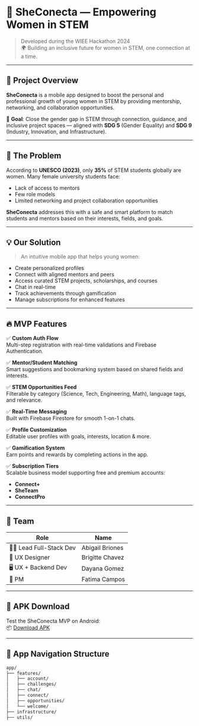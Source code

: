 # 🚀 SheConecta — Empowering Women in STEM

> Developed during the WIEE Hackathon 2024  
> 🌍 Building an inclusive future for women in STEM, one connection at a time.

---

## 🧠 Project Overview

**SheConecta** is a mobile app designed to boost the personal and professional growth of young women in STEM by providing mentorship, networking, and collaboration opportunities.  

🎯 **Goal**: Close the gender gap in STEM through connection, guidance, and inclusive project spaces — aligned with **SDG 5** (Gender Equality) and **SDG 9** (Industry, Innovation, and Infrastructure).

---

## 🧩 The Problem

According to **UNESCO (2023)**, only **35%** of STEM students globally are women. Many female university students face:

- Lack of access to mentors
- Few role models
- Limited networking and project collaboration opportunities

**SheConecta** addresses this with a safe and smart platform to match students and mentors based on their interests, fields, and goals.

---

## 💡 Our Solution

> An intuitive mobile app that helps young women:
- Create personalized profiles
- Connect with aligned mentors and peers
- Access curated STEM projects, scholarships, and courses
- Chat in real-time
- Track achievements through gamification
- Manage subscriptions for enhanced features

---

## 🔥 MVP Features

✅ **Custom Auth Flow**  
Multi-step registration with real-time validations and Firebase Authentication.

✅ **Mentor/Student Matching**  
Smart suggestions and bookmarking system based on shared fields and interests.

✅ **STEM Opportunities Feed**  
Filterable by category (Science, Tech, Engineering, Math), language tags, and relevance.

✅ **Real-Time Messaging**  
Built with Firebase Firestore for smooth 1-on-1 chats.

✅ **Profile Customization**  
Editable user profiles with goals, interests, location & more.

✅ **Gamification System**  
Earn points and rewards by completing actions in the app.

✅ **Subscription Tiers**  
Scalable business model supporting free and premium accounts:
- **Connect+**
- **SheTeam**
- **ConnectPro**

---

## 👥 Team

| Role | Name |
|------|------|
| 👩‍💻 Lead Full-Stack Dev | Abigail Briones |
| 🎨 UX Designer | Brigitte Chavez |
| 🖥️ UX + Backend Dev | Dayana Gomez |
| 🧭 PM | Fatima Campos |

---

## 📱 APK Download

Test the SheConecta MVP on Android:  
📦 [Download APK](https://expo.dev/artifacts/eas/hMJe7dnkQFuf41dohVqdiN.apk)

---

## 🧭 App Navigation Structure

```bash
app/
├── features/
│   ├── account/
│   ├── challenges/
│   ├── chat/
│   ├── connect/
│   ├── opportunities/
│   └── welcome/
├── infrastructure/
├── utils/ 
